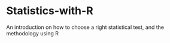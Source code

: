 # Statistics-with-R
An introduction on how to choose a right statistical test, and the methodology using R

